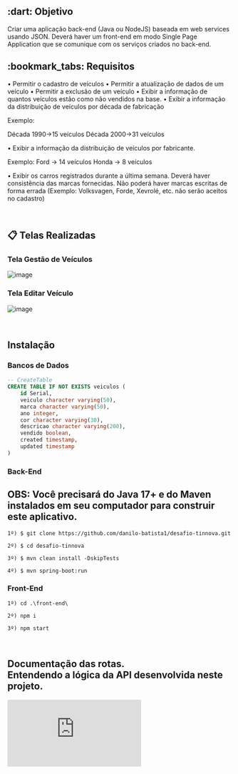 <h2> :dart: Objetivo</h2>
Criar uma aplicação back-end (Java ou NodeJS) baseada em web services usando JSON.
Deverá haver um front-end em modo Single Page Application que se comunique com os serviços criados no back-end.

<h2> :bookmark_tabs: Requisitos </h2>
• Permitir o cadastro de veículos
• Permitir a atualização de dados de um veículo
• Permitir a exclusão de um veículo
• Exibir a informação de quantos veículos estão como não vendidos na base.
• Exibir a informação da distribuição de veículos por década de fabricação

Exemplo:

Década 1990->15 veículos
Década 2000->31 veículos

• Exibir a informação da distribuição de veículos por fabricante.

Exemplo:
Ford -> 14 veículos
Honda -> 8 veículos

• Exibir os carros registrados durante a última semana.
Deverá haver consistência das marcas fornecidas. Não poderá haver marcas escritas de forma errada (Exemplo: Volksvagen, Forde, Xevrolé, etc. não serão aceitos no cadastro)

<br>

<h2> 📋 Telas Realizadas</h2>
<h3> Tela Gestão de Veículos </h3>

![image](https://github.com/danilo-batista1/desafio-tinnova/main/img/TelaBase.png)

<h3> Tela Editar Veículo</h3>

![image](https://github.com/danilo-batista1/desafio-tinnova/main/img/TelaEditar.png)

<br>

<h2> Instalação</h2>

<h3> Bancos de Dados </h3>

```sql
-- CreateTable
CREATE TABLE IF NOT EXISTS veiculos (
    id Serial,
    veiculo character varying(50),
    marca character varying(50),
    ano integer,
    cor character varying(30),
    descricao character varying(200),
    vendido boolean,
    created timestamp,
    updated timestamp
)
```

<h3>Back-End</h3>

<h2>OBS: Você precisará do Java 17+ e do Maven instalados em seu computador para construir este aplicativo.</h2>

    1º) $ git clone https://github.com/danilo-batista1/desafio-tinnova.git
  
    2º) $ cd desafio-tinnova

    3º) $ mvn clean install -DskipTests
  
    4º) $ mvn spring-boot:run

<h3>Front-End</h3>

    1º) cd .\front-end\
  
    2º) npm i
  
    3º) npm start

<br>

<h2> Documentação das rotas. <br> Entendendo a lógica da API desenvolvida neste projeto. </h2>

![](https://github.com/danilo-batista1/desafio-tinnova/main/img/Swagger-UI.pdf)